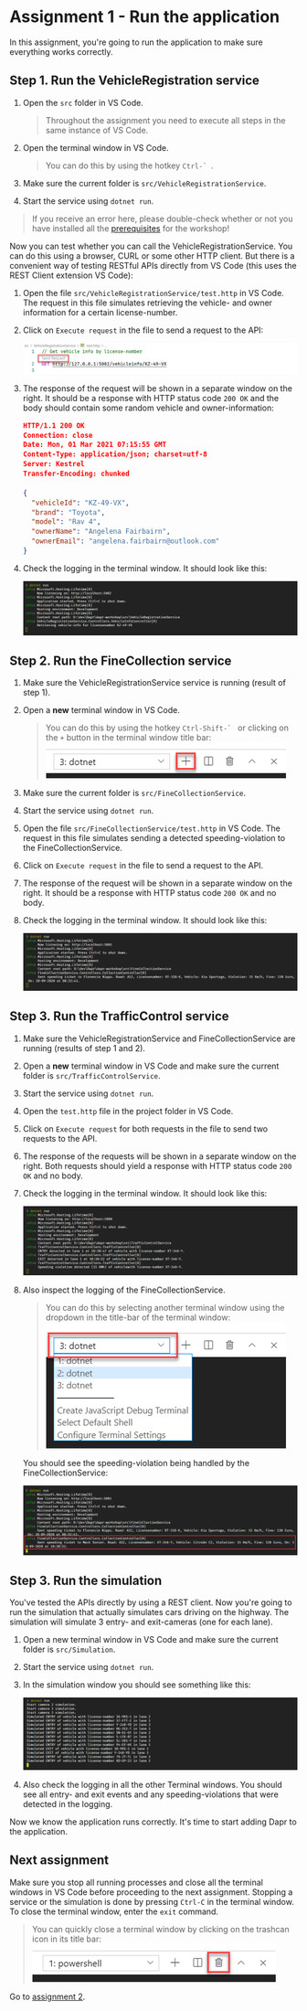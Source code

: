 # Assignment 1 - Run the application

In this assignment, you're going to run the application to make sure everything works correctly.

## Step 1. Run the VehicleRegistration service

1. Open the `src` folder in VS Code.

   > Throughout the assignment you need to execute all steps in the same instance of VS Code.

2. Open the terminal window in VS Code.

   > You can do this by using the hotkey ``Ctrl-` ``.

3. Make sure the current folder is `src/VehicleRegistrationService`.

4. Start the service using `dotnet run`.

> If you receive an error here, please double-check whether or not you have installed all the [prerequisites](..\README.md#Prerequisites) for the workshop!

Now you can test whether you can call the VehicleRegistrationService. You can do this using a browser, CURL or some other HTTP client. But there is a convenient way of testing RESTful APIs directly from VS Code (this uses the REST Client extension VS Code):

1. Open the file `src/VehicleRegistrationService/test.http` in VS Code. The request in this file simulates retrieving the vehicle- and owner information for a certain license-number.

1. Click on `Execute request` in the file to send a request to the API:

   ![REST client](img/rest-client.png)

1. The response of the request will be shown in a separate window on the right. It should be a response with HTTP status code `200 OK` and the body should contain some random vehicle and owner-information:

   ```json
   HTTP/1.1 200 OK
   Connection: close
   Date: Mon, 01 Mar 2021 07:15:55 GMT
   Content-Type: application/json; charset=utf-8
   Server: Kestrel
   Transfer-Encoding: chunked
   
   {
     "vehicleId": "KZ-49-VX",
     "brand": "Toyota",
     "model": "Rav 4",
     "ownerName": "Angelena Fairbairn",
     "ownerEmail": "angelena.fairbairn@outlook.com"
   }
   ```

1. Check the logging in the terminal window. It should look like this:

   ![VehicleRegistrationService logging](img/logging-vehicleregistrationservice.png)

## Step 2. Run the FineCollection service

1. Make sure the VehicleRegistrationService service is running (result of step 1).

1. Open a **new** terminal window in VS Code.

   > You can do this by using the hotkey ``Ctrl-Shift-` `` or clicking on the `+` button in the terminal window title bar:
   > ![](img/terminal-new.png)

1. Make sure the current folder is `src/FineCollectionService`.

1. Start the service using `dotnet run`.

1. Open the file `src/FineCollectionService/test.http` in VS Code. The request in this file simulates sending a detected speeding-violation to the FineCollectionService.

1. Click on `Execute request` in the file to send a request to the API.

1. The response of the request will be shown in a separate window on the right. It should be a response with HTTP status code `200 OK` and no body.

1. Check the logging in the terminal window. It should look like this:

   ![FineCollectionService logging](img/logging-finecollectionservice.png)

## Step 3. Run the TrafficControl service

1. Make sure the VehicleRegistrationService and FineCollectionService are running (results of step 1 and 2).

1. Open a **new** terminal window in VS Code and make sure the current folder is `src/TrafficControlService`.

1. Start the service using `dotnet run`.

1. Open the `test.http` file in the project folder in VS Code.

1. Click on `Execute request` for both requests in the file to send two requests to the API.

1. The response of the requests will be shown in a separate window on the right. Both requests should yield a response with HTTP status code `200 OK` and no body.

1. Check the logging in the terminal window. It should look like this:

   ![TrafficControlService logging](img/logging-trafficcontrolservice.png)

1. Also inspect the logging of the FineCollectionService.

   > You can do this by selecting another terminal window using the dropdown in the title-bar of the terminal window:
   ![](img/terminal-dropdown.png)

   You should see the speeding-violation being handled by the FineCollectionService:

   ![FineCollectionService logging](img/logging-finecollectionservice2.png)

## Step 3. Run the simulation

You've tested the APIs directly by using a REST client. Now you're going to run the simulation that actually simulates cars driving on the highway. The simulation will simulate 3 entry- and exit-cameras (one for each lane).

1. Open a new terminal window in VS Code and make sure the current folder is `src/Simulation`.

1. Start the service using `dotnet run`.

1. In the simulation window you should see something like this:

   ![](img/logging-simulation.png)

1. Also check the logging in all the other Terminal windows. You should see all entry- and exit events and any speeding-violations that were detected in the logging.

Now we know the application runs correctly. It's time to start adding Dapr to the application.

## Next assignment

Make sure you stop all running processes and close all the terminal windows in VS Code before proceeding to the next assignment. Stopping a service or the simulation is done by pressing `Ctrl-C` in the terminal window. To close the terminal window, enter the `exit` command.

> You can quickly close a terminal window by clicking on the trashcan icon in its title bar:
> ![](img/terminal-trashcan.png)

Go to [assignment 2](../Assignment02/README.md).
